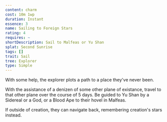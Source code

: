 ```yaml
---
content: charm
cost: 10m 1wp
duration: Instant
essence: 3
name: Sailing to Foreign Stars
rating: 4
requires: ~
shortDescription: Sail to Malfeas or Yu Shan
splat: Second Sunrise
tags: []
trait: Sail
tree: Explorer
type: Simple
---
```


With some help, the explorer plots a path to a place they've never been.

With the assistance of a denizen of some other plane of existance, travel to that other plane over the course of 5 days. Be guided to Yu Shan by a Sidereal or a God, or a Blood Ape to their hovel in Malfeas.

If outside of creation, they can navigate back, remembering creation's stars instead.
